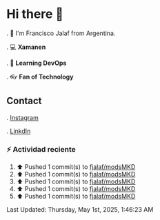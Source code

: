 # Hi there 👋

. :raising_hand: I'm Francisco Jalaf from Argentina.

. :computer: **Xamanen**

. :pencil: **Learning DevOps**

. :eyeglasses: **Fan of Technology**

## Contact

. [Instagram](https://www.instagram.com/francisco.jalaf/)

. [LinkdIn](www.linkedin.com/in/fjalaf)

### :zap: Actividad reciente
<!--RECENT_ACTIVITY:start-->
1. ⬆️ Pushed 1 commit(s) to [fjalaf/modsMKD](https://github.com/fjalaf/modsMKD)<br>
2. ⬆️ Pushed 1 commit(s) to [fjalaf/modsMKD](https://github.com/fjalaf/modsMKD)<br>
3. ⬆️ Pushed 1 commit(s) to [fjalaf/modsMKD](https://github.com/fjalaf/modsMKD)<br>
4. ⬆️ Pushed 1 commit(s) to [fjalaf/modsMKD](https://github.com/fjalaf/modsMKD)<br>
5. ⬆️ Pushed 1 commit(s) to [fjalaf/modsMKD](https://github.com/fjalaf/modsMKD)<br>
<!--RECENT_ACTIVITY:end-->
<!--RECENT_ACTIVITY:last_update-->
Last Updated: Thursday, May 1st, 2025, 1:46:23 AM
<!--RECENT_ACTIVITY:last_update_end-->
